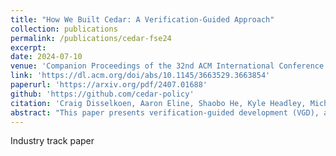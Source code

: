 ```yaml
---
title: "How We Built Cedar: A Verification-Guided Approach"
collection: publications
permalink: /publications/cedar-fse24
excerpt: 
date: 2024-07-10
venue: 'Companion Proceedings of the 32nd ACM International Conference on the Foundations of Software Engineering (FSE)'
link: 'https://dl.acm.org/doi/abs/10.1145/3663529.3663854'
paperurl: 'https://arxiv.org/pdf/2407.01688'
github: 'https://github.com/cedar-policy'
citation: 'Craig Disselkoen, Aaron Eline, Shaobo He, Kyle Headley, Michael Hicks, <b>Kesha Hietala</b>, John Kastner, Anwar Mamat, Matt McCutchen, Neha Rungta, Bhakti Shah, Emina Torlak, Andrew Wells. &quot;How We Built Cedar: A Verification-Guided Approach.&quot; <i>Companion Proceedings of the 32nd ACM International Conference on the Foundations of Software Engineering (FSE)</i>. 2024.'
abstract: "This paper presents verification-guided development (VGD), a software engineering process we used to build Cedar, a new policy language for expressive, fast, safe, and analyzable authorization. Developing a system with VGD involves writing an executable model of the system and mechanically proving properties about the model; writing production code for the system and using differential random testing (DRT) to check that the production code matches the model; and using property-based testing (PBT) to check properties of unmodeled parts of the production code. Using VGD for Cedar, we can build fast, idiomatic production code, prove our model correct, and find and fix subtle implementation bugs that evade code reviews and unit testing. While carrying out proofs, we found and fixed 4 bugs in Cedar’s policy validator, and DRT and PBT helped us find and fix 21 additional bugs in various parts of Cedar."
---
```

Industry track paper
